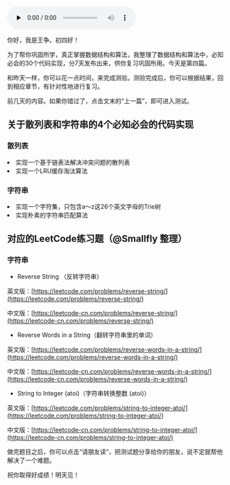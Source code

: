 <audio id="audio" title="春节7天练 | Day 4：散列表和字符串" controls="" preload="none"><source id="mp3" src="https://static001.geekbang.org/resource/audio/4d/e6/4d94dcb2030f2c9cf3ebca4429d8a4e6.mp3"></audio>

你好，我是王争。初四好！

为了帮你巩固所学，真正掌握数据结构和算法，我整理了数据结构和算法中，必知必会的30个代码实现，分7天发布出来，供你复习巩固所用。今天是第四篇。

和昨天一样，你可以花一点时间，来完成测验。测验完成后，你可以根据结果，回到相应章节，有针对性地进行复习。

前几天的内容。如果你错过了，点击文末的“上一篇”，即可进入测试。

## 关于散列表和字符串的4个必知必会的代码实现

### 散列表

<li>
实现一个基于链表法解决冲突问题的散列表
</li>
<li>
实现一个LRU缓存淘汰算法
</li>

### 字符串

<li>
实现一个字符集，只包含a～z这26个英文字母的Trie树
</li>
<li>
实现朴素的字符串匹配算法
</li>

## 对应的LeetCode练习题（@Smallfly 整理）

### 字符串

- Reverse String （反转字符串）

英文版：[https://leetcode.com/problems/reverse-string/](https://leetcode.com/problems/reverse-string/)

中文版：[https://leetcode-cn.com/problems/reverse-string/](https://leetcode-cn.com/problems/reverse-string/)

- Reverse Words in a String（翻转字符串里的单词）

英文版：[https://leetcode.com/problems/reverse-words-in-a-string/](https://leetcode.com/problems/reverse-words-in-a-string/)

中文版：[https://leetcode-cn.com/problems/reverse-words-in-a-string/](https://leetcode-cn.com/problems/reverse-words-in-a-string/)

- String to Integer (atoi)（字符串转换整数 (atoi)）

英文版：[https://leetcode.com/problems/string-to-integer-atoi/](https://leetcode.com/problems/string-to-integer-atoi/)

中文版：[https://leetcode-cn.com/problems/string-to-integer-atoi/](https://leetcode-cn.com/problems/string-to-integer-atoi/)

做完题目之后，你可以点击“请朋友读”，把测试题分享给你的朋友，说不定就帮他解决了一个难题。

祝你取得好成绩！明天见！
